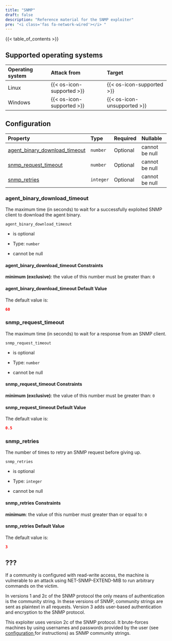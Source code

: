 ```yaml
---
title: "SNMP"
draft: false
description: "Reference material for the SNMP exploiter"
pre: "<i class='fas fa-network-wired'></i> "
---
```

{{< table_of_contents >}}

## Supported operating systems

| Operating system | Attack from                 | Target                      |
| :--------------- | :-------------------------- | :-------------------------- |
| Linux            | {{< os-icon-supported >}}   | {{< os-icon-supported >}}   |
| Windows          | {{< os-icon-supported >}}   | {{< os-icon-unsupported >}} |

## Configuration

<!--
This documentation was autogenerated by passing the plugin's config-schema.json
through https://github.com/adobe/jsonschema2md. It was then modified by hand to
remove extraneous information.
-->

| Property                                                           | Type      | Required | Nullable       |
| :----------------------------------------------------------------- | :-------- | :------- | :------------- |
| [agent\_binary\_download\_timeout](#agent_binary_download_timeout) | `number`  | Optional | cannot be null |
| [snmp\_request\_timeout](#snmp_request_timeout)                    | `number`  | Optional | cannot be null |
| [snmp\_retries](#snmp_retries)                                     | `integer` | Optional | cannot be null |

### agent\_binary\_download\_timeout

The maximum time (in seconds) to wait for a successfully exploited SNMP client to download the agent binary.

`agent_binary_download_timeout`

* is optional

* Type: `number`

* cannot be null

#### agent\_binary\_download\_timeout Constraints

**minimum (exclusive)**: the value of this number must be greater than: `0`

#### agent\_binary\_download\_timeout Default Value

The default value is:

```json
60
```

### snmp\_request\_timeout

The maximum time (in seconds) to wait for a response from an SNMP client.

`snmp_request_timeout`

* is optional

* Type: `number`

* cannot be null

#### snmp\_request\_timeout Constraints

**minimum (exclusive)**: the value of this number must be greater than: `0`

#### snmp\_request\_timeout Default Value

The default value is:

```json
0.5
```

### snmp\_retries

The number of times to retry an SNMP request before giving up.

`snmp_retries`

* is optional

* Type: `integer`

* cannot be null

#### snmp\_retries Constraints

**minimum**: the value of this number must greater than or equal to: `0`

#### snmp\_retries Default Value

The default value is:

```json
3
```

## ???

If a community is configured with read-write access, the machine is vulnerable
to an attack using NET-SNMP-EXTEND-MIB to run arbitrary commands on the victim.

In versions 1 and 2c of the SNMP protocol the only means of authentication is
the community string. In these versions of SNMP, community strings are sent as
plaintext in all requests. Version 3 adds user-based authentication and
encryption to the SNMP protocol.

This exploiter uses version 2c of the SNMP protocol. It brute-forces machines
by using usernames and passwords provided by the user (see [configuration
](/usage/configuration) for instructions) as SNMP community strings.
